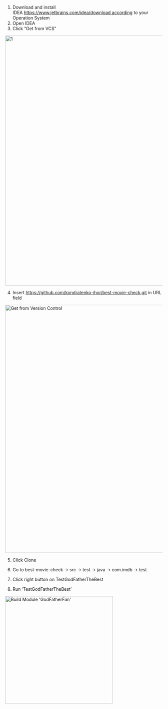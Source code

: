 1. Download and install IDEA https://www.jetbrains.com/idea/download according to your Operation System
2. Open IDEA
3. Click “Get from VCS”
<img width="798" alt="1" src="https://user-images.githubusercontent.com/63912318/175625027-130f2df3-884a-40b1-8397-5506a4584b45.png">

4. Insert https://github.com/kondratenko-ihor/best-movie-check.git in URL field
<img width="792" alt="Get from Version Control" src="https://user-images.githubusercontent.com/63912318/175625599-1c0bbe26-8f04-4630-b56d-885d84dd171b.png">

5. Click Clone
6. Go to best-movie-check -> src -> test -> java -> com.imdb -> test

7. Click right button on TestGodFatherTheBest
8. Run ‘TestGodFatherTheBest’
<img width="344" alt="Build Module 'GodFatherFan'" src="https://user-images.githubusercontent.com/63912318/175626374-aaac01b6-e1da-4b75-a23a-6582d92b8fbf.png">

